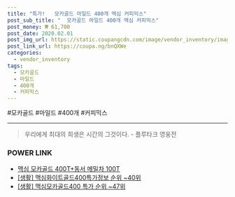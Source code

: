 ```yaml
--- 
title: "특가!   모카골드 마일드 400개 맥심 커피믹스" 
post_sub_title: "  모카골드 마일드 400개 맥심 커피믹스" 
post_money: ₩ 61,700 
post_date: 2020.02.01 
post_img_url: https://static.coupangcdn.com/image/vendor_inventory/images/2016/12/01/13/9/b400e069-5d9e-4555-aa7c-858a7c7101e2.jpg 
post_link_url: https://coupa.ng/bnQXWe 
categories: 
  - vendor_inventory 
tags: 
  - 모카골드 
  - 마일드 
  - 400개 
  - 커피믹스 
--- 
```

  #모카골드 #마일드 #400개 #커피믹스 
<hr> 

> 우리에게 최대의 희생은 시간의 그것이다. - 플루타크 영웅전 


### POWER LINK

* <a href="https://blog.naver.com/fasyy4321/221792743450" target="_blank">맥심 모카골드 400T+동서 메밀차 100T</a>
* <a href="https://blog.naver.com/sakai111/221775684466" target="_blank"> [생활] 맥심화이트골드400특가정보 순위 ~40위</a>
* <a href="https://blog.naver.com/sakai111/221792218949" target="_blank"> [생활] 맥심모카골드400 특가 순위 ~47위</a>
